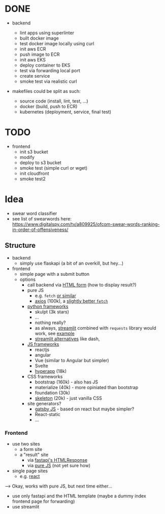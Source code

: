 # DONE

- backend

  - lint apps using superlinter
  - built docker image
  - test docker image locally using curl
  - init aws ECR
  - push image to ECR
  - init aws EKS
  - deploy container to EKS
  - test via forwarding local port
  - create service
  - smoke test via realistic curl

- makefiles could be split as such:
  - source code (install, lint, test, ...)
  - docker (build, push to ECR)
  - kubernetes (deployment, service, final test)

# TODO

- frontend
  - init s3 bucket
  - modify
  - deploy to s3 bucket
  - smoke test (simple curl or wget)
  - init cloudfront
  - smoke test2

# Idea

- swear word classifier
- see list of swearwords here: https://www.digitalspy.com/tv/a809925/ofcom-swear-words-ranking-in-order-of-offensiveness/

## Structure

- backend
  - simply use flaskapi (a bit of an overkill, but hey...)
- frontend
  - simple page with a submit button
  - options
    - call backend via [HTML form](https://stackoverflow.com/a/19933003/2135504) (how to display result?)
    - pure JS
      - e.g. `fetch` [or similar](https://levelup.gitconnected.com/all-possible-ways-of-making-an-api-call-in-plain-javascript-c0dee3c11b8b)
      - [axios](https://github.com/axios/axios) (100k), a [slightly better `fetch`](<https://blog.logrocket.com/axios-vs-fetch-best-http-requests/#:~:text=To%20send%20data%2C%20fetch(),stringify%20method>)
    - [python frameworks](https://blog.bitsrc.io/using-python-for-frontend-f90a0f8d51ae)
      - skulpt (3k stars)
      - ...
      - nothing really?
      - as always, [streamlit](https://streamlit.io/) combined with `requests` library would work, see [example](https://betterprogramming.pub/how-to-make-http-requests-in-streamlit-app-f22a77fd1ed7)
      - [streamlit alternatives](https://stackshare.io/streamlit/alternatives) like dash,
    - [JS frameworks](https://www.ideamotive.co/blog/best-frontend-frameworks)
      - reactjs
      - angular
      - Vue (similar to Angular but simpler)
      - Svelte
      - [hyperapp](https://github.com/jorgebucaran/hyperapp) (18k)
    - CSS frameworks
      - bootstrap (160k) - also has JS
      - materialize (40k) - more opiniated than bootstrap
      - foundation (30k)
      - [skeleton](https://github.com/dhg/Skeleton) (20k) - just vanilla CSS
    - site generators?
      - [gatsby JS](https://github.com/gatsbyjs/gatsby) - based on react but maybe simpler?
      - React-static
      - ...

### Frontend

- use two sites
  - a form site
  - a "result" site
    - via [fastapi's HTMLResponse](https://fastapi.tiangolo.com/advanced/custom-response/)
    - via [pure JS](https://blog.teclado.com/how-to-interact-with-rest-apis-from-javascript/) (not yet sure how)
- single page sites
  - e.g. [react](https://reactjs.org/docs/forms.html)

--> Okay, works with pure JS, but next time either...

- use only fastapi and the HTML template (maybe a dummy index frontend page for forwarding)
- use streamlit
